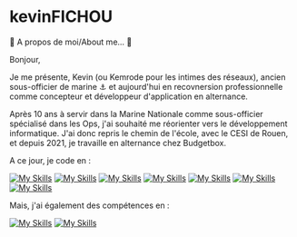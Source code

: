 # kevinFICHOU
:drum: A propos de moi/About me... :drum:


Bonjour,

Je me présente, Kevin (ou Kemrode pour les intimes des réseaux), ancien sous-officier de marine :anchor: et aujourd'hui en recovnersion professionnelle comme concepteur et développeur d'application en alternance.

Après 10 ans à servir dans la Marine Nationale comme sous-officier spécialisé dans les Ops, j'ai souhaité me réorienter vers le développement informatique.
J'ai donc repris le chemin de l'école, avec le CESI de Rouen, et depuis 2021, je travaille en alternance chez Budgetbox.


A ce jour, je code en :

[![My Skills](https://skills.thijs.gg/icons?i=swift)](https://skills.thijs.gg)  [![My Skills](https://skills.thijs.gg/icons?i=react)](https://skills.thijs.gg) [![My Skills](https://skills.thijs.gg/icons?i=cs)](https://skills.thijs.gg) [![My Skills](https://skills.thijs.gg/icons?i=flutter)](https://skills.thijs.gg) [![My Skills](https://skills.thijs.gg/icons?i=html)](https://skills.thijs.gg) [![My Skills](https://skills.thijs.gg/icons?i=css)](https://skills.thijs.gg) [![My Skills](https://skills.thijs.gg/icons?i=sass)](https://skills.thijs.gg)



Mais, j'ai également des compétences en :

[![My Skills](https://skills.thijs.gg/icons?i=blender)](https://skills.thijs.gg) [![My Skills](https://skills.thijs.gg/icons?i=unity)](https://skills.thijs.gg)


